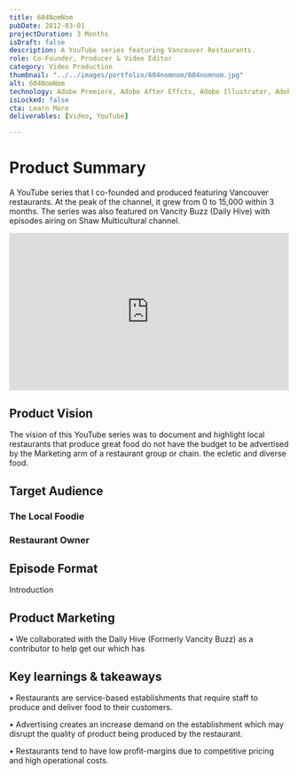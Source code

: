 ```yaml
---
title: 604NomNom
pubDate: 2012-03-01
projectDuration: 3 Months
isDraft: false
description: A YouTube series featuring Vancouver Restaurants.
role: Co-Founder, Producer & Video Editor
category: Video Production
thumbnail: "../../images/portfolio/604nomnom/604nomnom.jpg"
alt: 604NomNom
technology: Adobe Premiere, Adobe After Effcts, Adobe Illustrator, Adobe Photoshop
isLocked: false
cta: Learn More
deliverables: [Video, YouTube]

---
```

# Product Summary
A YouTube series that I co-founded and produced featuring Vancouver restaurants. At the peak of the channel, it grew from 0 to 15,000 within 3 months. The series was also featured on Vancity Buzz (Daily Hive) with episodes airing on Shaw Multicultural channel.


<p><div class="video-container" align="center">
<iframe style="aspect-ratio: 16/9" width="100%" src="https://www.youtube.com/embed/cJZsrQMKuNs?si=lEwH4Vr6TcgMaNDD" title="YouTube video player" title="YouTube video player" frameborder="0" allow="accelerometer; autoplay; clipboard-write; encrypted-media; gyroscope; picture-in-picture; web-share" allowfullscreen></iframe>
</div></p>

## Product Vision
The vision of this YouTube series was to document and highlight local restaurants that produce great food do not have the budget to be advertised by the Marketing arm of a restaurant group or chain. the ecletic and diverse food.





## Target Audience
### The Local Foodie



### Restaurant Owner

## Episode Format
Introduction


## Product Marketing
• We collaborated with the Daily Hive (Formerly Vancity Buzz) as a contributor to help get our which has 

## Key learnings & takeaways
• Restaurants are service-based establishments that require staff to produce and deliver food to their customers. 

• Advertising creates an increase demand on the establishment which may disrupt the quality of product being produced by the restaurant. 

• Restaurants tend to have low profit-margins due to competitive pricing and high operational costs.

### 
